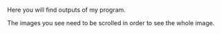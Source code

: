 Here you will find outputs of my program.

The images you see need to be scrolled in order to see the whole image.


